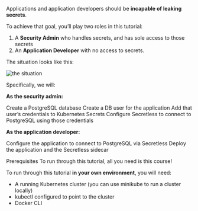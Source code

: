 Applications and application developers should be **incapable of leaking secrets**.

To achieve that goal, you’ll play two roles in this tutorial:

1. A **Security Admin** who handles secrets, and has sole access to those secrets
2. An **Application Developer** with no access to secrets.

The situation looks like this:

![the situation](https://raw.githubusercontent.com/quincycheng/katacoda-scenarios/master/conjur-k8s-secretless/resources/Presentation1.png)

Specifically, we will:

**As the security admin:**

Create a PostgreSQL database
Create a DB user for the application
Add that user’s credentials to Kubernetes Secrets
Configure Secretless to connect to PostgreSQL using those credentials

**As the application developer:**

Configure the application to connect to PostgreSQL via Secretless
Deploy the application and the Secretless sidecar

Prerequisites
To run through this tutorial, all you need is this course!


To run through this tutorial **in your own environment**, you will need:

- A running Kubernetes cluster (you can use minikube to run a cluster locally)
- kubectl configured to point to the cluster
- Docker CLI
